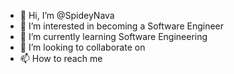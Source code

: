 - 👋 Hi, I’m @SpideyNava
- 👀 I’m interested in becoming a Software Engineer
- 🌱 I’m currently learning Software Engineering
- 💞️ I’m looking to collaborate on 
- 📫 How to reach me 

<!---
SpideyNava/SpideyNava is a ✨ special ✨ repository because its `README.md` (this file) appears on your GitHub profile.
You can click the Preview link to take a look at your changes.
--->
